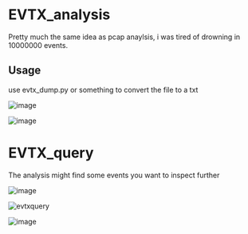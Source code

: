 # EVTX_analysis
Pretty much the same idea as pcap anaylsis, i was tired of drowning in 10000000 events.

## Usage
use evtx_dump.py or something to convert the file to a txt 

![image](https://user-images.githubusercontent.com/50979196/216720008-af59ecac-94de-43ac-a578-c2e82b942061.png)

![image](https://user-images.githubusercontent.com/50979196/216720571-03881958-f5cd-4765-b95a-4f7689a5444b.png)

# EVTX_query
The analysis might find some events you want to inspect further

![image](https://user-images.githubusercontent.com/50979196/216701362-70931c6a-cc0c-4808-a616-c2c16510ae56.png)


![evtxquery](https://user-images.githubusercontent.com/50979196/216701187-9dca6ae4-7d1b-4def-ab89-053bc7c0c7a8.png)

![image](https://user-images.githubusercontent.com/50979196/216720829-e1c337f9-d6d7-47fb-9f17-39e339cdea36.png)

